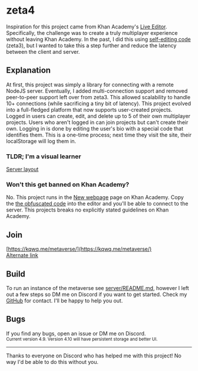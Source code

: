 # zeta4 

Inspiration for this project came from Khan Academy's [Live Editor](https://github.com/Khan/live-editor). Specifically, the challenge was to create a truly multiplayer experience without leaving Khan Academy. In the past, I did this using [self-editing code](https://github.com/kqwq/zeta3/blob/master/peer/zeta3.js#:~:text=function%20putCode(code)%20%7B) (zeta3), but I wanted to take this a step further and reduce the latency between the client and server.

## Explanation
At first, this project was simply a library for connecting with a remote NodeJS server. Eventually, I added multi-connection support and removed peer-to-peer support left over from zeta3. This allowed scalability to handle 10+ connections (while sacrificing a tiny bit of latency). This project evolved into a full-fledged platform that now supports user-created projects. Logged in users can create, edit, and delete up to 5 of their own multiplayer projects. Users who aren't logged in can join projects but can't create their own. Logging in is done by editing the user's bio with a special code that identifies them. This is a one-time process; next time they visit the site, their localStorage will log them in. 
### TLDR; I'm a visual learner
[Server layout](https://raw.githubusercontent.com/kqwq/zeta4/master/server/file_layout.pdfs)
### Won't this get banned on Khan Academy?
No. This project runs in the [New webpage](https://www.khanacademy.org/computer-programming/new/webpage) page on Khan Academy. Copy the [the obfuscated code](https://kqwq.me/zeta4/client/popup.html) into the editor and you'll be able to connect to the server. This projects breaks no explicitly stated guidelines on Khan Academy.

## Join
[https://kqwq.me/metaverse/](https://kqwq.me/metaverse/)<br>
[Alternate link](https://kqwq.me/zeta4/client/)

## Build
To run an instance of the metaverse see [server/README.md](https://github.com/kqwq/zeta4/tree/master/server), however I left out a few steps so DM me on Discord if you want to get started. Check my [GitHub](https://github.com/kqwq) for contact. I'll be happy to help you out.

## Bugs
If you find any bugs, open an issue or DM me on Discord.
<br>
<small>Current version 4.9. Version 4.10 will have persistent storage and better UI.</small>

---

Thanks to everyone on Discord who has helped me with this project! No way I'd be able to do this without you.